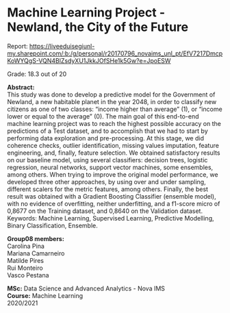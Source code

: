 # Machine Learning Project - Newland, the City of the Future

Report: https://liveeduisegiunl-my.sharepoint.com/:b:/g/personal/r20170796_novaims_unl_pt/EfV7217DmcpKoWYQgS-VQN4BlZsdyXU1JkkJOfSHe1k5Gw?e=JpoESW

Grade: 18.3 out of 20

**Abstract:** <br>
This study was done to develop a predictive model for the Government of Newland, a new habitable planet in the year 2048, in order to classify new citizens as one of two classes: “income higher than average” (1), or “income lower or equal to the average” (0). The main goal of this end-to-end machine learning project was to reach the highest possible accuracy on the predictions of a Test dataset, and to accomplish that we had to start by performing data exploration and pre-processing. At this stage, we did coherence checks, outlier identification, missing values imputation, feature engineering, and, finally, feature selection. We obtained satisfactory results on our baseline model, using several classifiers: decision trees, logistic regression, neural networks, support vector machines, some ensembles, among others. When trying to improve the original model performance, we developed three other approaches, by using over and under sampling, different scalers for the metric features, among others. Finally, the best result was obtained with a Gradient Boosting Classifier (ensemble model), with no evidence of overfitting, neither underfitting, and a f1-score micro of 0,8677 on the Training dataset, and 0,8640 on the Validation dataset. <br>
Keywords: Machine Learning, Supervised Learning, Predictive Modelling, Binary Classification, Ensemble.

**Group08 members:** <br>
Carolina Pina <br>
Mariana Camarneiro <br>
Matilde Pires <br>
Rui Monteiro <br>
Vasco Pestana <br>

**MSc:** Data Science and Advanced Analytics - Nova IMS <br>
**Course:** Machine Learning <br>
2020/2021 <br>
